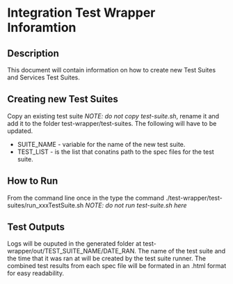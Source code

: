 # Integration Test Wrapper Inforamtion

## Description
This document will contain information on how to create new Test Suites and Services Test Suites.

## Creating new Test Suites

Copy an existing test suite *NOTE: do not copy test-suite.sh*, rename it and add it to the folder test-wrapper/test-suites. The following will have to be updated. <br>
* SUITE_NAME - variable for the name of the new test suite.
* TEST_LIST - is the list that conatins path to the spec files for the test suite.

## How to Run
From the command line once in the type the command ./test-wrapper/test-suites/run_xxxTestSuite.sh *NOTE: do not run test-suite.sh here*

## Test Outputs
Logs will be ouputed in the generated folder at test-wrapper/out/TEST_SUITE_NAME/DATE_RAN. The name of the test suite and the time that it was ran at will be created by the test suite runner. The combined test results from each spec file will be formated in an .html format for easy readability.